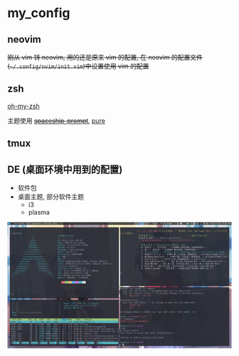 # my_config

## neovim

~~刚从 vim 转 neovim, 用的还是原来 vim 的配置, 在 neovim 的配置文件(`~/.config/nvim/init.vim`)中设置使用 vim 的配置~~

## zsh

[oh-my-zsh](https://github.com/robbyrussell/oh-my-zsh)

主题使用 ~~[spaceship-prompt](https://github.com/denysdovhan/spaceship-prompt)~~, [pure](https://github.com/sindresorhus/pure)

## tmux

## DE (桌面环境中用到的配置)

* 软件包
* 桌面主题, 部分软件主题
    - i3
    - plasma

![screenshot](./DE/screenshot.png)
